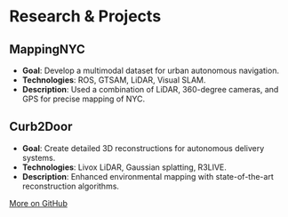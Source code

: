 # Research & Projects

## MappingNYC
- **Goal**: Develop a multimodal dataset for urban autonomous navigation.
- **Technologies**: ROS, GTSAM, LiDAR, Visual SLAM.
- **Description**: Used a combination of LiDAR, 360-degree cameras, and GPS for precise mapping of NYC.

## Curb2Door
- **Goal**: Create detailed 3D reconstructions for autonomous delivery systems.
- **Technologies**: Livox LiDAR, Gaussian splatting, R3LIVE.
- **Description**: Enhanced environmental mapping with state-of-the-art reconstruction algorithms.

[More on GitHub](https://github.com/SujayNiranjan)
